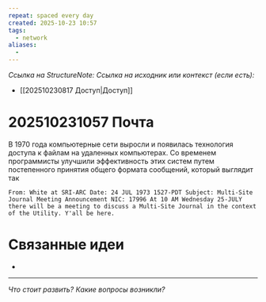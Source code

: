 ```yaml
---
repeat: spaced every day
created: 2025-10-23 10:57
tags:
  - network
aliases:
  -
---
```

*Ссылка на StructureNote:*
*Ссылка на исходник или контекст (если есть):*
- [[202510230817 Доступ|Доступ]]

# 202510231057 Почта

В 1970 года компьютерные сети выросли и появилась технология  доступа к файлам на удаленных компьютерах. Со временем программисты улучшили эффективность этих систем путем постепенного принятия общего формата сообщений, который выглядит так
```
From: White at SRI-ARC Date: 24 JUL 1973 1527-PDT Subject: Multi-Site Journal Meeting Announcement NIC: 17996 At 10 AM Wednesday 25-JULY there will be a meeting to discuss a Multi-Site Journal in the context of the Utility. Y'all be here.
```
# Связанные идеи

- 

---

*Что стоит развить? Какие вопросы возникли?*
